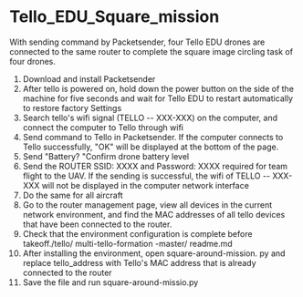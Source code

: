 # Tello_EDU_Square_mission
With sending command by Packetsender, four Tello EDU drones are connected to the same router to complete the square image circling task of four drones.

1. Download and install Packetsender
2. After tello is powered on, hold down the power button on the side of the machine for five seconds and wait for Tello EDU to restart automatically to restore factory Settings
3. Search tello's wifi signal (TELLO -- XXX-XXX) on the computer, and connect the computer to Tello through wifi
4. Send command to Tello in Packetsender. If the computer connects to Tello successfully, "OK" will be displayed at the bottom of the page.
5. Send "Battery? "Confirm drone battery level
6. Send the ROUTER SSID: XXXX and Password: XXXX required for team flight to the UAV. If the sending is successful, the wifi of TELLO -- XXX-XXX will not be displayed in the computer network interface
7. Do the same for all aircraft
8. Go to the router management page, view all devices in the current network environment, and find the MAC addresses of all tello devices that have been connected to the router.
9. Check that the environment configuration is complete before takeoff./tello/ multi-tello-formation -master/ readme.md
10. After installing the environment, open square-around-mission. py and replace tello_address with Tello's MAC address that is already connected to the router
11. Save the file and run square-around-missio.py

